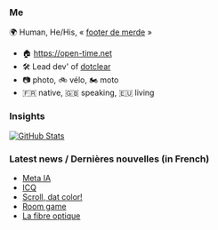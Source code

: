 ### Me

🌍 Human, He/His, « [footer de merde](https://open-time.net/post/2013/07/17/La-veritable-histoire-du-Footer-de-merde-) » 
* 🏠 https://open-time.net 
* 🛠️ Lead dev' of [dotclear](https://git.dotclear.org/dev/dotclear)
* 📷 photo, 🚲 vélo, 🏍️ moto 
* 🇫🇷 native, 🇬🇧 speaking, 🇪🇺 living

### Insights

[![GitHub Stats](https://github-readme-stats-sigma-five.vercel.app/api?username=franck-paul)](https://github.com/franck-paul)

### Latest news / Dernières nouvelles (in French)

<!-- BLOG-POST-LIST:START -->
- [Meta IA](https://open-time.net/post/2024/05/26/Meta-IA)
- [ICQ](https://open-time.net/post/2024/05/25/ICQ)
- [Scroll, dat color!](https://open-time.net/post/2024/05/24/Scroll-dat-color)
- [Room game](https://open-time.net/post/2024/05/23/Room-game)
- [La fibre optique](https://open-time.net/post/2024/05/22/La-fibre-optique)
<!-- BLOG-POST-LIST:END -->
